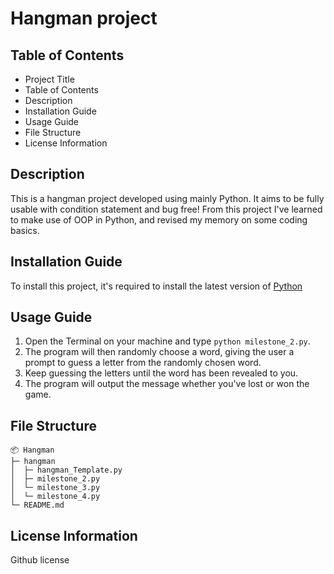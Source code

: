 # Hangman project

## Table of Contents

- Project Title
- Table of Contents
- Description
- Installation Guide
- Usage Guide
- File Structure
- License Information

## Description

This is a hangman project developed using mainly Python. It aims to be fully usable with condition statement and bug free! From this project I've learned to make use of OOP in Python, and revised my memory on some coding basics.

## Installation Guide

To install this project, it's required to install the latest version of [Python](https://www.python.org/downloads/)

## Usage Guide

1. Open the Terminal on your machine and type `python milestone_2.py`.
2. The program will then randomly choose a word, giving the user a prompt to guess a letter from the randomly chosen word.
3. Keep guessing the letters until the word has been revealed to you.
4. The program will output the message whether you've lost or won the game.

## File Structure

```
📦 Hangman
├─ hangman
│  ├─ hangman_Template.py
│  ├─ milestone_2.py
│  └─ milestone_3.py
│  └─ milestone_4.py
└─ README.md

```

## License Information

Github license

